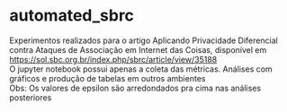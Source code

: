 # automated_sbrc

Experimentos realizados para o artigo Aplicando Privacidade Diferencial contra Ataques de Associação em Internet das Coisas, disponível em https://sol.sbc.org.br/index.php/sbrc/article/view/35188  
O jupyter notebook possui apenas a coleta das métricas. Análises com gráficos e produção de tabelas em outros ambientes  
Obs: Os valores de epsilon são arredondados pra cima nas análises posteriores  
